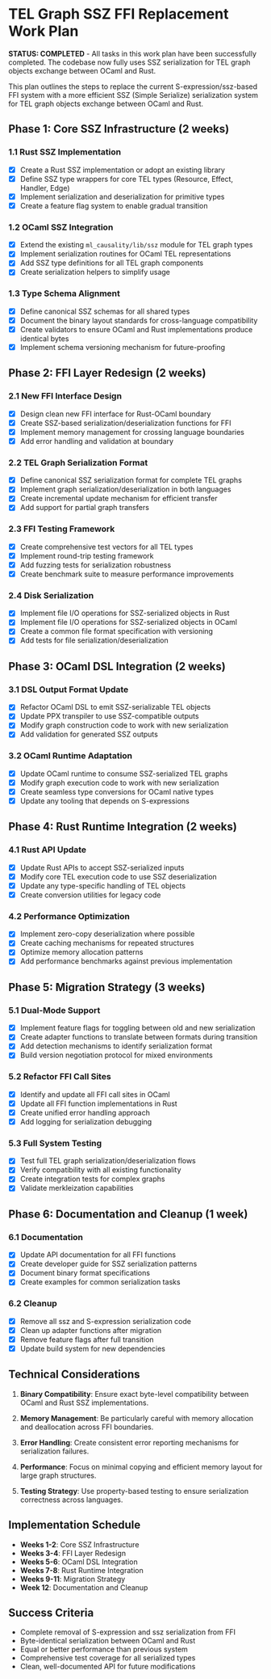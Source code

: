 # TEL Graph SSZ FFI Replacement Work Plan

**STATUS: COMPLETED** - All tasks in this work plan have been successfully completed. The codebase now fully uses SSZ serialization for TEL graph objects exchange between OCaml and Rust.

This plan outlines the steps to replace the current S-expression/ssz-based FFI system with a more efficient SSZ (Simple Serialize) serialization system for TEL graph objects exchange between OCaml and Rust.

## Phase 1: Core SSZ Infrastructure (2 weeks)

### 1.1 Rust SSZ Implementation
- [x] Create a Rust SSZ implementation or adopt an existing library
- [x] Define SSZ type wrappers for core TEL types (Resource, Effect, Handler, Edge)
- [x] Implement serialization and deserialization for primitive types
- [x] Create a feature flag system to enable gradual transition

### 1.2 OCaml SSZ Integration
- [x] Extend the existing `ml_causality/lib/ssz` module for TEL graph types
- [x] Implement serialization routines for OCaml TEL representations
- [x] Add SSZ type definitions for all TEL graph components
- [x] Create serialization helpers to simplify usage

### 1.3 Type Schema Alignment
- [x] Define canonical SSZ schemas for all shared types
- [x] Document the binary layout standards for cross-language compatibility
- [x] Create validators to ensure OCaml and Rust implementations produce identical bytes
- [x] Implement schema versioning mechanism for future-proofing

## Phase 2: FFI Layer Redesign (2 weeks)

### 2.1 New FFI Interface Design
- [x] Design clean new FFI interface for Rust-OCaml boundary
- [x] Create SSZ-based serialization/deserialization functions for FFI
- [x] Implement memory management for crossing language boundaries
- [x] Add error handling and validation at boundary

### 2.2 TEL Graph Serialization Format
- [x] Define canonical SSZ serialization format for complete TEL graphs
- [x] Implement graph serialization/deserialization in both languages
- [x] Create incremental update mechanism for efficient transfer
- [x] Add support for partial graph transfers

### 2.3 FFI Testing Framework
- [x] Create comprehensive test vectors for all TEL types
- [x] Implement round-trip testing framework
- [x] Add fuzzing tests for serialization robustness
- [x] Create benchmark suite to measure performance improvements

### 2.4 Disk Serialization
- [x] Implement file I/O operations for SSZ-serialized objects in Rust
- [x] Implement file I/O operations for SSZ-serialized objects in OCaml
- [x] Create a common file format specification with versioning
- [x] Add tests for file serialization/deserialization

## Phase 3: OCaml DSL Integration (2 weeks)

### 3.1 DSL Output Format Update
- [x] Refactor OCaml DSL to emit SSZ-serializable TEL objects
- [x] Update PPX transpiler to use SSZ-compatible outputs
- [x] Modify graph construction code to work with new serialization
- [x] Add validation for generated SSZ outputs

### 3.2 OCaml Runtime Adaptation
- [x] Update OCaml runtime to consume SSZ-serialized TEL graphs
- [x] Modify graph execution code to work with new serialization
- [x] Create seamless type conversions for OCaml native types
- [x] Update any tooling that depends on S-expressions

## Phase 4: Rust Runtime Integration (2 weeks)

### 4.1 Rust API Update
- [x] Update Rust APIs to accept SSZ-serialized inputs
- [x] Modify core TEL execution code to use SSZ deserialization 
- [x] Update any type-specific handling of TEL objects
- [x] Create conversion utilities for legacy code

### 4.2 Performance Optimization
- [x] Implement zero-copy deserialization where possible
- [x] Create caching mechanisms for repeated structures
- [x] Optimize memory allocation patterns
- [x] Add performance benchmarks against previous implementation

## Phase 5: Migration Strategy (3 weeks)

### 5.1 Dual-Mode Support
- [x] Implement feature flags for toggling between old and new serialization
- [x] Create adapter functions to translate between formats during transition
- [x] Add detection mechanisms to identify serialization format
- [x] Build version negotiation protocol for mixed environments

### 5.2 Refactor FFI Call Sites
- [x] Identify and update all FFI call sites in OCaml
- [x] Update all FFI function implementations in Rust
- [x] Create unified error handling approach
- [x] Add logging for serialization debugging

### 5.3 Full System Testing
- [x] Test full TEL graph serialization/deserialization flows
- [x] Verify compatibility with all existing functionality
- [x] Create integration tests for complex graphs
- [x] Validate merkleization capabilities

## Phase 6: Documentation and Cleanup (1 week)

### 6.1 Documentation
- [x] Update API documentation for all FFI functions
- [x] Create developer guide for SSZ serialization patterns
- [x] Document binary format specifications
- [x] Create examples for common serialization tasks

### 6.2 Cleanup
- [x] Remove all ssz and S-expression serialization code
- [x] Clean up adapter functions after migration
- [x] Remove feature flags after full transition
- [x] Update build system for new dependencies

## Technical Considerations

1. **Binary Compatibility**: Ensure exact byte-level compatibility between OCaml and Rust SSZ implementations.

2. **Memory Management**: Be particularly careful with memory allocation and deallocation across FFI boundaries.

3. **Error Handling**: Create consistent error reporting mechanisms for serialization failures.

4. **Performance**: Focus on minimal copying and efficient memory layout for large graph structures.

5. **Testing Strategy**: Use property-based testing to ensure serialization correctness across languages.

## Implementation Schedule

- **Weeks 1-2**: Core SSZ Infrastructure
- **Weeks 3-4**: FFI Layer Redesign
- **Weeks 5-6**: OCaml DSL Integration
- **Weeks 7-8**: Rust Runtime Integration
- **Weeks 9-11**: Migration Strategy
- **Week 12**: Documentation and Cleanup

## Success Criteria

- Complete removal of S-expression and ssz serialization from FFI
- Byte-identical serialization between OCaml and Rust
- Equal or better performance than previous system
- Comprehensive test coverage for all serialized types
- Clean, well-documented API for future modifications 